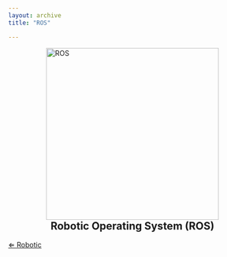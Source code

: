 ```yaml
---
layout: archive
title: "ROS"

---
```


<div>
<img src="/ros.png" alt="ROS" style="width:350px;display: block;
  margin-left: auto;
  margin-right: auto; margin-top:0px auto" >
        <h2 style="text-align:center; margin-top:0px">Robotic Operating System (ROS)</h2>
        </div>

[&lArr; Robotic](/robotic/)
